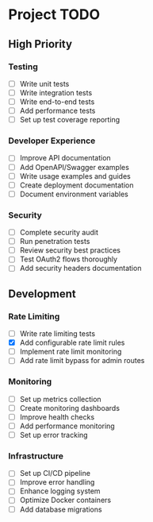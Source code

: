 # Project TODO

## High Priority

### Testing
- [ ] Write unit tests
- [ ] Write integration tests
- [ ] Write end-to-end tests
- [ ] Add performance tests
- [ ] Set up test coverage reporting

### Developer Experience
- [ ] Improve API documentation
- [ ] Add OpenAPI/Swagger examples
- [ ] Write usage examples and guides
- [ ] Create deployment documentation
- [ ] Document environment variables

### Security
- [ ] Complete security audit
- [ ] Run penetration tests
- [ ] Review security best practices
- [ ] Test OAuth2 flows thoroughly
- [ ] Add security headers documentation

## Development

### Rate Limiting
- [ ] Write rate limiting tests
- [x] Add configurable rate limit rules
- [ ] Implement rate limit monitoring
- [ ] Add rate limit bypass for admin routes

### Monitoring
- [ ] Set up metrics collection
- [ ] Create monitoring dashboards
- [ ] Improve health checks
- [ ] Add performance monitoring
- [ ] Set up error tracking

### Infrastructure
- [ ] Set up CI/CD pipeline
- [ ] Improve error handling
- [ ] Enhance logging system
- [ ] Optimize Docker containers
- [ ] Add database migrations 